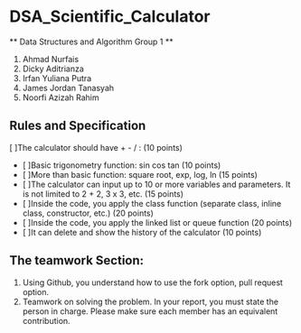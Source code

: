 # DSA_Scientific_Calculator

** Data Structures and Algorithm Group 1 **
1. Ahmad Nurfais
2. Dicky Aditrianza
3. Irfan Yuliana Putra
4. James Jordan Tanasyah
5. Noorfi Azizah Rahim

## Rules and Specification 
[ ]The calculator should have + - / :   (10 points)
- [ ]Basic trigonometry function: sin cos tan (10 points)
- [ ]More than basic function: square root, exp, log, ln (15 points)
- [ ]The calculator can input up to 10 or more variables and parameters. It is not limited to 2 + 2, 3 x 3, etc. (15 points)
- [ ]Inside the code, you apply the class function (separate class, inline class, constructor, etc.) (20 points)
- [ ]Inside the code, you apply the linked list or queue function (20 points)
- [ ]It can delete and show the history of the calculator (10 points)

## The teamwork Section: 
1. Using Github, you understand how to use the fork option, pull request option.
2. Teamwork on solving the problem. In your report, you must state the person in charge. Please make sure each member has an equivalent contribution.
